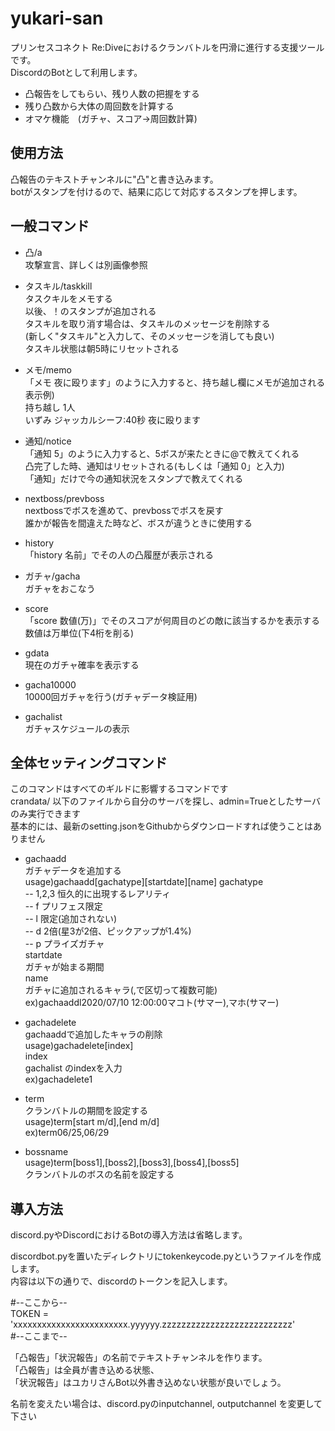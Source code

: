 # yukari-san

プリンセスコネクト Re:Diveにおけるクランバトルを円滑に進行する支援ツールです。  
DiscordのBotとして利用します。

- 凸報告をしてもらい、残り人数の把握をする
- 残り凸数から大体の周回数を計算する
- オマケ機能　(ガチャ、スコア→周回数計算)

## 使用方法

凸報告のテキストチャンネルに"凸"と書き込みます。  
botがスタンプを付けるので、結果に応じて対応するスタンプを押します。  


## 一般コマンド

- 凸/a  
攻撃宣言、詳しくは別画像参照

- タスキル/taskkill  
タスクキルをメモする  
以後、！のスタンプが追加される  
タスキルを取り消す場合は、タスキルのメッセージを削除する  
(新しく"タスキル"と入力して、そのメッセージを消しても良い)  
タスキル状態は朝5時にリセットされる  

- メモ/memo  
「メモ 夜に殴ります」のように入力すると、持ち越し欄にメモが追加される  
表示例)  
持ち越し 1人  
いずみ ジャッカルシーフ:40秒 夜に殴ります  

- 通知/notice  
「通知 5」のように入力すると、5ボスが来たときに@で教えてくれる  
凸完了した時、通知はリセットされる(もしくは「通知 0」と入力)  
「通知」だけで今の通知状況をスタンプで教えてくれる  

- nextboss/prevboss  
nextbossでボスを進めて、prevbossでボスを戻す  
誰かが報告を間違えた時など、ボスが違うときに使用する  

- history  
「history 名前」でその人の凸履歴が表示される

- ガチャ/gacha  
ガチャをおこなう

- score  
「score 数値(万)」でそのスコアが何周目のどの敵に該当するかを表示する  
数値は万単位(下4桁を削る)

- gdata  
現在のガチャ確率を表示する

- gacha10000  
10000回ガチャを行う(ガチャデータ検証用)

- gachalist  
ガチャスケジュールの表示

## 全体セッティングコマンド

このコマンドはすべてのギルドに影響するコマンドです  
crandata/ 以下のファイルから自分のサーバを探し、admin=Trueとしたサーバのみ実行できます  
基本的には、最新のsetting.jsonをGithubからダウンロードすれば使うことはありません  

- gachaadd  
ガチャデータを追加する  
usage)gachaadd[gachatype][startdate][name]
gachatype  
-- 1,2,3 恒久的に出現するレアリティ  
-- f プリフェス限定  
-- l 限定(追加されない)  
-- d 2倍(星3が2倍、ピックアップが1.4%)  
-- p プライズガチャ  
startdate  
ガチャが始まる期間  
name  
ガチャに追加されるキャラ(,で区切って複数可能)  
ex)gachaaddl2020/07/10 12:00:00マコト(サマー),マホ(サマー)  

- gachadelete  
gachaaddで追加したキャラの削除  
usage)gachadelete[index]  
index  
gachalist のindexを入力  
ex)gachadelete1  

- term  
クランバトルの期間を設定する  
usage)term[start m/d],[end m/d]  
ex)term06/25,06/29  

- bossname  
usage)term[boss1],[boss2],[boss3],[boss4],[boss5]  
クランバトルのボスの名前を設定する  

## 導入方法

discord.pyやDiscordにおけるBotの導入方法は省略します。  

discordbot.pyを置いたディレクトリにtokenkeycode.pyというファイルを作成します。  
内容は以下の通りで、discordのトークンを記入します。

#--ここから--  
TOKEN = 'xxxxxxxxxxxxxxxxxxxxxxxx.yyyyyy.zzzzzzzzzzzzzzzzzzzzzzzzzzz'  
#--ここまで--  

「凸報告」「状況報告」の名前でテキストチャンネルを作ります。  
「凸報告」は全員が書き込める状態、  
「状況報告」はユカリさんBot以外書き込めない状態が良いでしょう。  

名前を変えたい場合は、discord.pyのinputchannel, outputchannel を変更して下さい  


